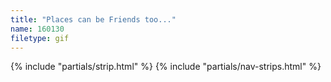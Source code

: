 ```yaml
---
title: "Places can be Friends too..."
name: 160130
filetype: gif
---
```


{% include "partials/strip.html" %}
{% include "partials/nav-strips.html" %}